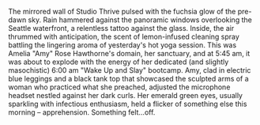 The mirrored wall of Studio Thrive pulsed with the fuchsia glow of the pre-dawn sky.  Rain hammered against the panoramic windows overlooking the Seattle waterfront, a relentless tattoo against the glass.  Inside, the air thrummed with anticipation, the scent of lemon-infused cleaning spray battling the lingering aroma of yesterday's hot yoga session.  This was Amelia "Amy" Rose Hawthorne's domain, her sanctuary, and at 5:45 am, it was about to explode with the energy of her dedicated (and slightly masochistic) 6:00 am "Wake Up and Slay" bootcamp.  Amy, clad in electric blue leggings and a black tank top that showcased the sculpted arms of a woman who practiced what she preached, adjusted the microphone headset nestled against her dark curls.  Her emerald green eyes, usually sparkling with infectious enthusiasm, held a flicker of something else this morning – apprehension.  Something felt…off.
